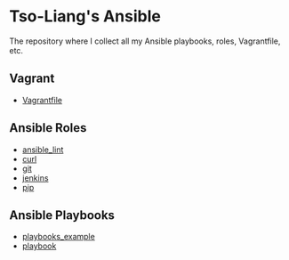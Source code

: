 Tso-Liang's Ansible 
===================

The repository where I collect all my Ansible playbooks, roles, Vagrantfile, etc.

Vagrant
-------

* [Vagrantfile](Vagrantfile)

Ansible Roles
--------------

* [ansible_lint](roles/ansible_lint)
* [curl](roles/curl)
* [git](roles/git)
* [jenkins](roles/jenkins)
* [pip](roles/pip)

Ansible Playbooks
-----------------

* [playbooks_example](playbook_example.yml)
* [playbook](playbook.yml)